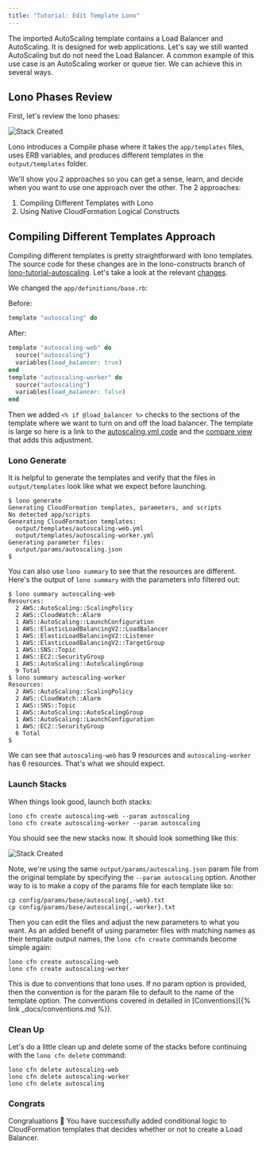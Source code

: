 ```yaml
---
title: "Tutorial: Edit Template Lono"
---
```


The imported AutoScaling template contains a Load Balancer and AutoScaling.  It is designed for web applications.  Let's say we still wanted AutoScaling but do not need the Load Balancer.  A common example of this use case is an AutoScaling worker or queue tier.  We can achieve this in several ways.

## Lono Phases Review

First, let's review the lono phases:

<img src="/img/tutorial/lono-flowchart.png" alt="Stack Created" class="doc-photo lono-flowchart">

Lono introduces a Compile phase where it takes the `app/templates` files, uses ERB variables, and produces different templates in the `output/templates` folder.

We'll show you 2 approaches so you can get a sense, learn, and decide when you want to use one approach over the other. The 2 approaches:

1. Compiling Different Templates with Lono
2. Using Native CloudFormation Logical Constructs

## Compiling Different Templates Approach

Compiling different templates is pretty straightforward with lono templates.  The source code for these changes are in the lono-constructs branch of [lono-tutorial-autoscaling](https://github.com/tongueroo/lono-tutorial-autoscaling/blob/native-constructs/app/templates/autoscaling.yml).  Let's take a look at the relevant [changes](https://github.com/tongueroo/lono-tutorial-autoscaling/compare/lono-constructs).

We changed the `app/definitions/base.rb`:

Before:

```ruby
template "autoscaling" do
```

After:

```ruby
template "autoscaling-web" do
  source("autoscaling")
  variables(load_balancer: true)
end
template "autoscaling-worker" do
  source("autoscaling")
  variables(load_balancer: false)
end
```

Then we added `<% if @load_balancer %>` checks to the sections of the template where we want to turn on and off the load balancer.  The template is large so here is a link to the [autoscaling.yml code](https://github.com/tongueroo/lono-tutorial-autoscaling/blob/lono-constructs/app/templates/autoscaling.yml) and the [compare view](https://github.com/tongueroo/lono-tutorial-autoscaling/compare/lono-constructs) that adds this adjustment.

### Lono Generate

It is helpful to generate the templates and verify that the files in `output/templates` look like what we expect before launching.

```
$ lono generate
Generating CloudFormation templates, parameters, and scripts
No detected app/scripts
Generating CloudFormation templates:
  output/templates/autoscaling-web.yml
  output/templates/autoscaling-worker.yml
Generating parameter files:
  output/params/autoscaling.json
$
```

You can also use `lono summary` to see that the resources are different. Here's the output of `lono summary` with the parameters info filtered out:

```
$ lono summary autoscaling-web
Resources:
  2 AWS::AutoScaling::ScalingPolicy
  2 AWS::CloudWatch::Alarm
  1 AWS::AutoScaling::LaunchConfiguration
  1 AWS::ElasticLoadBalancingV2::LoadBalancer
  1 AWS::ElasticLoadBalancingV2::Listener
  1 AWS::ElasticLoadBalancingV2::TargetGroup
  1 AWS::SNS::Topic
  1 AWS::EC2::SecurityGroup
  1 AWS::AutoScaling::AutoScalingGroup
  9 Total
$ lono summary autoscaling-worker
Resources:
  2 AWS::AutoScaling::ScalingPolicy
  2 AWS::CloudWatch::Alarm
  1 AWS::SNS::Topic
  1 AWS::AutoScaling::AutoScalingGroup
  1 AWS::AutoScaling::LaunchConfiguration
  1 AWS::EC2::SecurityGroup
  6 Total
$
```

We can see that `autoscaling-web` has 9 resources and `autoscaling-worker` has 6 resources.  That's what we should expect.

### Launch Stacks

When things look good, launch both stacks:

```
lono cfn create autoscaling-web --param autoscaling
lono cfn create autoscaling-worker --param autoscaling
```

You should see the new stacks now. It should look something like this:

<img src="/img/tutorial/autoscaling-both-stacks.png" alt="Stack Created" class="doc-photo lono-flowchart">

Note, we're using the same `output/params/autoscaling.json` param file from the original template by specifying the `--param autoscaling` option.  Another way to is to make a copy of the params file for each template like so:

```
cp config/params/base/autoscaling{,-web}.txt
cp config/params/base/autoscaling{,-worker}.txt
```

Then you can edit the files and adjust the new parameters to what you want.  As an added benefit of using parameter files with matching names as their template output names, the `lono cfn create` commands become simple again:

```
lono cfn create autoscaling-web
lono cfn create autoscaling-worker
```

This is due to conventions that lono uses. If no param option is provided, then the convention is for the param file to default to the name of the template option. The conventions covered in detailed in [Conventions]({% link _docs/conventions.md %}).

### Clean Up

Let's do a little clean up and delete some of the stacks before continuing with the `lono cfn delete` command:

```
lono cfn delete autoscaling-web
lono cfn delete autoscaling-worker
lono cfn delete autoscaling
```

### Congrats
Congraluations 🎉 You have successfully added conditional logic to CloudFormation templates that decides whether or not to create a Load Balancer.
